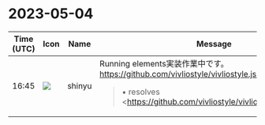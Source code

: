 # 2023-05-04

|Time (UTC)|Icon|Name|Message|
|---|---|---|---|
|16:45|![](https://avatars.slack-edge.com/2018-04-27/354445776386_e258f5ed5ba887b08668_72.jpg)|shinyu|Running elements実装作業中です。<br><https://github.com/vivliostyle/vivliostyle.js/pull/1170><br><blockquote>• resolves <https://github.com/vivliostyle/vivliostyle.js/issues/424|#424></blockquote>|
